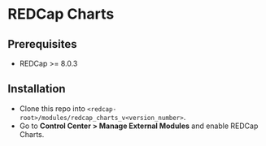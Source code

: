 # REDCap Charts

## Prerequisites
- REDCap >= 8.0.3

## Installation
- Clone this repo into `<redcap-root>/modules/redcap_charts_v<version_number>`.
- Go to **Control Center > Manage External Modules** and enable REDCap Charts.
